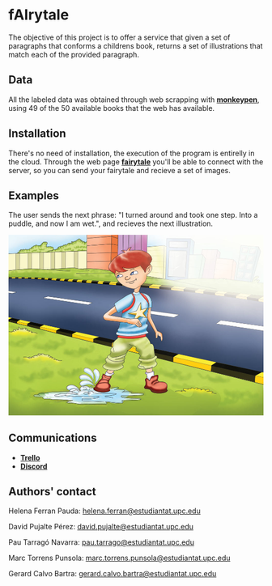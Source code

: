 # fAIrytale

The objective of this project is to offer a service that given a set of paragraphs that conforms a childrens book, returns a set of illustrations that match each of the provided paragraph.

## Data

All the labeled data was obtained through web scrapping with [**monkeypen**](https://monkeypen.com/pages/free-childrens-books/), using 49 of the 50 available books that the web has available.

## Installation
There's no need of installation, the execution of the program is entirelly in the cloud. Through the web page [**fairytale**](https://fairytale.ml) you'll be able to connect with the server, so you can send your fairytale and recieve a set of images.

## Examples

The user sends the next phrase: "I turned around and took one step. Into a puddle, and now I am wet.", and recieves the next illustration.

![plot](reports/figures/READMEfig.png)

## Communications
- [**Trello**](https://trello.com/b/2fNYtjXg/fairytale)
- [**Discord**](https://discord.gg/yEgT3Vbq)

## Authors' contact
Helena Ferran Pauda: helena.ferran@estudiantat.upc.edu 

David Pujalte Pérez: david.pujalte@estudiantat.upc.edu

Pau Tarragó Navarra: pau.tarrago@estudiantat.upc.edu

Marc Torrens Punsola: marc.torrens.punsola@estudiantat.upc.edu

Gerard Calvo Bartra: gerard.calvo.bartra@estudiantat.upc.edu

